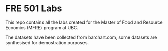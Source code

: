 # FRE 501 Labs

This repo contains all the labs created for the Master of Food and Resource Ecoomics (MFRE) program at UBC.

The datasets have been collected from barchart.com, some datasets are synthesised for demostration purposes.




